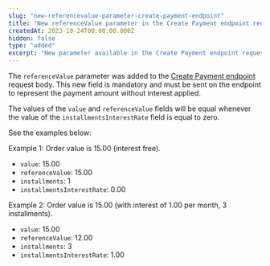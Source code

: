 ```yaml
---
slug: "new-referencevalue-parameter-create-payment-endpoint"
title: "New referenceValue parameter in the Create Payment endpoint request body"
createdAt: 2023-10-24T00:00:00.000Z
hidden: false
type: "added"
excerpt: "New parameter available in the Create Payment endpoint request body."
---
```

The `referenceValue` parameter was added to the [Create Payment endpoint](https://developers.vtex.com/docs/api-reference/payment-provider-protocol#post-/payments) request body. This new field is mandatory and must be sent on the endpoint to represent the payment amount without interest applied.

The values ​​of the `value` and `referenceValue` fields will be equal whenever the value of the `installmentsInterestRate` field is equal to zero.

See the examples below:

Example 1: Order value is 15.00 (interest free).

  - `value`: 15.00
  - `referenceValue`: 15.00
  - `installments`: 1
  - `installmentsInterestRate`: 0.00

Example 2: Order value is 15.00 (with interest of 1.00 per month, 3 installments).

  - `value`: 15.00
  - `referenceValue`: 12.00
  - `installments`: 3
  - `installmentsInterestRate`: 1.00
